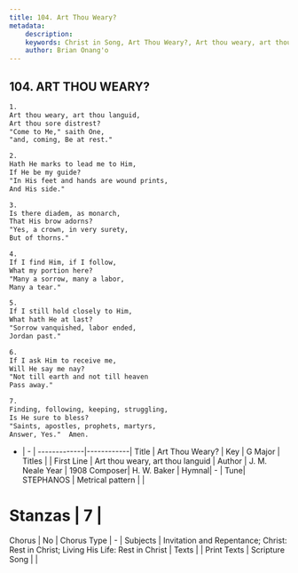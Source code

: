 ```yaml
---
title: 104. Art Thou Weary?
metadata:
    description: 
    keywords: Christ in Song, Art Thou Weary?, Art thou weary, art thou languid, 
    author: Brian Onang'o
---
```



## 104. ART THOU WEARY?

```txt
1.
Art thou weary, art thou languid,
Art thou sore distrest?
"Come to Me," saith One, 
"and, coming, Be at rest."

2.
Hath He marks to lead me to Him,
If He be my guide?
"In His feet and hands are wound prints,
And His side."

3.
Is there diadem, as monarch,
That His brow adorns?
"Yes, a crown, in very surety,
But of thorns."

4.
If I find Him, if I follow,
What my portion here?
"Many a sorrow, many a labor, 
Many a tear."

5.
If I still hold closely to Him,
What hath He at last?
"Sorrow vanquished, labor ended,
Jordan past."

6.
If I ask Him to receive me,
Will He say me nay?
"Not till earth and not till heaven
Pass away."

7.
Finding, following, keeping, struggling,
Is He sure to bless?
"Saints, apostles, prophets, martyrs, 
Answer, Yes."  Amen.

```

- |   -  |
-------------|------------|
Title | Art Thou Weary? |
Key | G Major |
Titles |  |
First Line | Art thou weary, art thou languid |
Author | J. M. Neale
Year | 1908
Composer| H. W. Baker |
Hymnal|  - |
Tune| STEPHANOS |
Metrical pattern | |
# Stanzas | 7 |
Chorus | No |
Chorus Type | - |
Subjects | Invitation and Repentance; Christ: Rest in Christ; Living His Life: Rest in Christ |
Texts |  |
Print Texts | 
Scripture Song |  |
  
